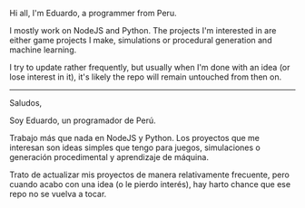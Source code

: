 Hi all, I'm Eduardo, a programmer from Peru. 

I mostly work on NodeJS and Python. The projects I'm interested in are either game projects I make, simulations or procedural generation and machine learning.

I try to update rather frequently, but usually when I'm done with an idea (or lose interest in it), it's likely the repo will remain untouched from then on.

-----

Saludos,

Soy Eduardo, un programador de Perú.

Trabajo más que nada en NodeJS y Python. Los proyectos que me interesan son ideas simples que tengo para juegos, simulaciones o generación procedimental y aprendizaje de máquina.

Trato de actualizar mis proyectos de manera relativamente frecuente, pero cuando acabo con una idea (o le pierdo interés), hay harto chance que ese repo no se vuelva a tocar.
